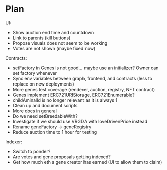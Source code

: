 # Plan

UI:

- Show auction end time and countdown
- Link to parents (kill buttons)
- Propose visuals does not seem to be working
- Votes are not shown (maybe fixed now)

Contracts:

- setFactory in Genes is not good... maybe use an initializer? Owner can set factory whenever
- Sync env variables between graph, frontend, and contracts (less to replace on new deployments)
- More genes test coverage (renderer, auction, registry, NFT contract)
- Genes implement ERC721URIStorage, ERC721Enumerable?
- childAminalId is no longer relevant as it is always 1
- Clean up and document scripts
- More docs in general
- Do we need setBreedableWith?
- Investigate if we should use VRGDA with loveDrivenPrice instead
- Rename geneFactory -> geneRegistry
- Reduce auction time to 1 hour for testing

Indexer:

- Switch to ponder?
- Are votes and gene proposals getting indexed?
- Get how much eth a gene creator has earned (UI to allow them to claim)
